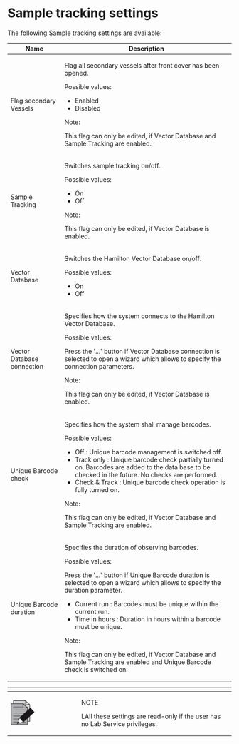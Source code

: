 # Sample tracking settings

The following Sample tracking settings are available:

&#x20;

| Name                       | Description                                                                                                                                                                                                                                                                                                                                                                                                                                                                                                                            |
| -------------------------- | -------------------------------------------------------------------------------------------------------------------------------------------------------------------------------------------------------------------------------------------------------------------------------------------------------------------------------------------------------------------------------------------------------------------------------------------------------------------------------------------------------------------------------------- |
| Flag secondary Vessels     | <p>Flag all secondary vessels after front cover has been opened.</p><p> </p><p>Possible values:</p><ul><li>Enabled</li><li>Disabled</li></ul><p> </p><p>Note:</p><p>This flag can only be edited, if Vector Database and Sample Tracking are enabled.</p>                                                                                                                                                                                                                                                                              |
| Sample Tracking            | <p>Switches sample tracking on/off.</p><p> </p><p>Possible values:</p><ul><li>On</li><li>Off</li></ul><p> </p><p>Note:</p><p>This flag can only be edited, if Vector Database is enabled.</p>                                                                                                                                                                                                                                                                                                                                          |
| Vector Database            | <p>Switches the Hamilton Vector Database on/off.</p><p> </p><p>Possible values:</p><ul><li>On</li><li>Off</li></ul>                                                                                                                                                                                                                                                                                                                                                                                                                    |
| Vector Database connection | <p>Specifies how the system connects to the Hamilton Vector Database.</p><p> </p><p>Possible values:</p><p>Press the '...' button if Vector Database connection is selected to open a wizard which allows to specify the connection parameters.</p><p> </p><p>Note:</p><p>This flag can only be edited, if Vector Database is enabled.</p>                                                                                                                                                                                             |
| Unique Barcode check       | <p>Specifies how the system shall manage barcodes.</p><p> </p><p>Possible values:</p><ul><li>Off : Unique barcode management is switched off.</li><li>Track only : Unique barcode check partially turned on. Barcodes are added to the data base to be checked in the future. No checks are performed.</li><li>Check &#x26; Track : Unique barcode check operation is fully turned on.</li></ul><p> </p><p>Note:</p><p>This flag can only be edited, if Vector Database and Sample Tracking are enabled.</p>                           |
| Unique Barcode duration    | <p>Specifies the duration of observing barcodes.</p><p> </p><p>Possible values:</p><p>Press the '...' button if Unique Barcode duration is selected to open a wizard which allows to specify the duration parameter.</p><ul><li>Current run : Barcodes must be unique within the current run.</li><li>Time in hours : Duration in hours within a barcode must be unique.</li></ul><p> </p><p>Note:</p><p>This flag can only be edited, if Vector Database and Sample Tracking are enabled and Unique Barcode check is switched on.</p> |

&#x20;

<table data-header-hidden><thead><tr><th width="145"></th><th></th></tr></thead><tbody><tr><td><img src="../../../.gitbook/assets/image (10) (1) (1) (1) (1) (1) (1) (1) (1) (1) (1).png" alt="" data-size="original"></td><td><p>NOTE</p><p>LAll these settings are read-only if the user has no Lab Service privileges.</p></td></tr></tbody></table>

